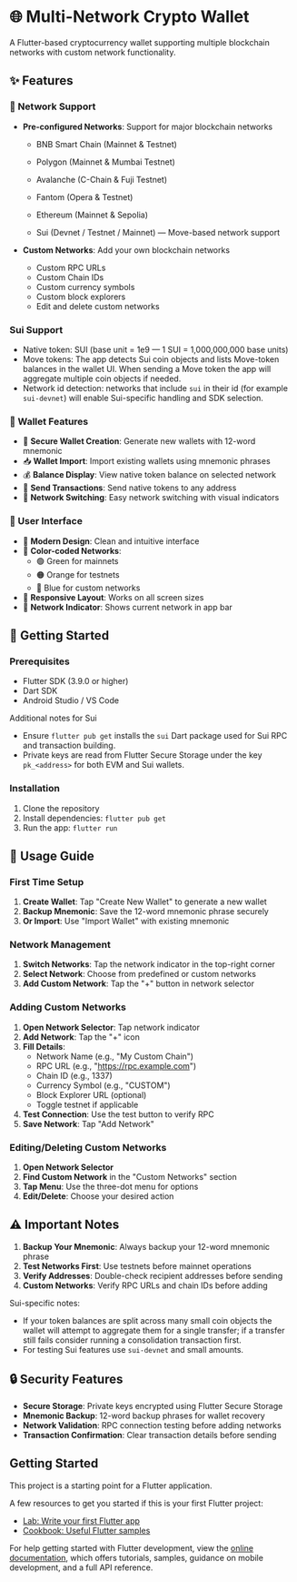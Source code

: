 # 🌐 Multi-Network Crypto Wallet

A Flutter-based cryptocurrency wallet supporting multiple blockchain networks with custom network functionality.

## ✨ Features

### 🔗 Network Support

- **Pre-configured Networks**: Support for major blockchain networks
  - BNB Smart Chain (Mainnet & Testnet)
  - Polygon (Mainnet & Mumbai Testnet)
  - Avalanche (C-Chain & Fuji Testnet)
  - Fantom (Opera & Testnet)
  - Ethereum (Mainnet & Sepolia)

  - Sui (Devnet / Testnet / Mainnet) — Move-based network support

- **Custom Networks**: Add your own blockchain networks
  - Custom RPC URLs
  - Custom Chain IDs
  - Custom currency symbols
  - Custom block explorers
  - Edit and delete custom networks

### Sui Support

- Native token: SUI (base unit = 1e9 — 1 SUI = 1,000,000,000 base units)
- Move tokens: The app detects Sui coin objects and lists Move-token balances in the wallet UI. When sending a Move token the app will aggregate multiple coin objects if needed.
- Network id detection: networks that include `sui` in their id (for example `sui-devnet`) will enable Sui-specific handling and SDK selection.

### 🎯 Wallet Features

- 🔐 **Secure Wallet Creation**: Generate new wallets with 12-word mnemonic
- 📥 **Wallet Import**: Import existing wallets using mnemonic phrases
- 💰 **Balance Display**: View native token balance on selected network
- 💸 **Send Transactions**: Send native tokens to any address
- 🔄 **Network Switching**: Easy network switching with visual indicators

### 🎨 User Interface

- 🌈 **Modern Design**: Clean and intuitive interface
- 🎨 **Color-coded Networks**:
  - 🟢 Green for mainnets
  - 🟠 Orange for testnets
  - 🔵 Blue for custom networks
- 📱 **Responsive Layout**: Works on all screen sizes
- 🔄 **Network Indicator**: Shows current network in app bar

## 🚀 Getting Started

### Prerequisites

- Flutter SDK (3.9.0 or higher)
- Dart SDK
- Android Studio / VS Code

Additional notes for Sui

- Ensure `flutter pub get` installs the `sui` Dart package used for Sui RPC and transaction building.
- Private keys are read from Flutter Secure Storage under the key `pk_<address>` for both EVM and Sui wallets.

### Installation

1. Clone the repository
2. Install dependencies: `flutter pub get`
3. Run the app: `flutter run`

## 📖 Usage Guide

### First Time Setup

1. **Create Wallet**: Tap "Create New Wallet" to generate a new wallet
2. **Backup Mnemonic**: Save the 12-word mnemonic phrase securely
3. **Or Import**: Use "Import Wallet" with existing mnemonic

### Network Management

1. **Switch Networks**: Tap the network indicator in the top-right corner
2. **Select Network**: Choose from predefined or custom networks
3. **Add Custom Network**: Tap the "+" button in network selector

### Adding Custom Networks

1. **Open Network Selector**: Tap network indicator
2. **Add Network**: Tap the "+" icon
3. **Fill Details**:
   - Network Name (e.g., "My Custom Chain")
   - RPC URL (e.g., "<https://rpc.example.com>")
   - Chain ID (e.g., 1337)
   - Currency Symbol (e.g., "CUSTOM")
   - Block Explorer URL (optional)
   - Toggle testnet if applicable
4. **Test Connection**: Use the test button to verify RPC
5. **Save Network**: Tap "Add Network"

### Editing/Deleting Custom Networks

1. **Open Network Selector**
2. **Find Custom Network** in the "Custom Networks" section
3. **Tap Menu**: Use the three-dot menu for options
4. **Edit/Delete**: Choose your desired action

## ⚠️ Important Notes

1. **Backup Your Mnemonic**: Always backup your 12-word mnemonic phrase
2. **Test Networks First**: Use testnets before mainnet operations
3. **Verify Addresses**: Double-check recipient addresses before sending
4. **Custom Networks**: Verify RPC URLs and chain IDs before adding

Sui-specific notes:

- If your token balances are split across many small coin objects the wallet will attempt to aggregate them for a single transfer; if a transfer still fails consider running a consolidation transaction first.
- For testing Sui features use `sui-devnet` and small amounts.

## 🔒 Security Features

- **Secure Storage**: Private keys encrypted using Flutter Secure Storage
- **Mnemonic Backup**: 12-word backup phrases for wallet recovery
- **Network Validation**: RPC connection testing before adding networks
- **Transaction Confirmation**: Clear transaction details before sending

## Getting Started

This project is a starting point for a Flutter application.

A few resources to get you started if this is your first Flutter project:

- [Lab: Write your first Flutter app](https://docs.flutter.dev/get-started/codelab)
- [Cookbook: Useful Flutter samples](https://docs.flutter.dev/cookbook)

For help getting started with Flutter development, view the
[online documentation](https://docs.flutter.dev/), which offers tutorials,
samples, guidance on mobile development, and a full API reference.
